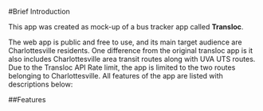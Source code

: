 #Brief Introduction

This app was created as mock-up of a bus tracker app called **Transloc**. 


The web app is public and free to use, and its main target audience are Charlottesville residents. One difference from the original transloc app is it also includes Charlottesville area transit routes along with UVA UTS routes. Due to the Transloc API Rate limit, the app is limited to the two routes belonging to Charlottesville. All features of the app are listed with descriptions below: 


##Features
